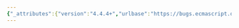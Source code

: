```yaml
---
{"_attributes":{"version":"4.4.4+","urlbase":"https://bugs.ecmascript.org/","maintainer":"dherman@mozilla.com"},"bug":{"bug_id":358,"creation_ts":"2012-05-13 11:50:00 -0700","short_desc":"13.5: \"methodNameargument\"","delta_ts":"2012-06-16 09:42:09 -0700","product":"Draft for 6th Edition","component":"editorial issue","version":"Rev 7: May 4, 2012 Draft","rep_platform":"All","op_sys":"All","bug_status":"RESOLVED","resolution":"FIXED","priority":"Normal","bug_severity":"minor","everconfirmed":true,"reporter":{"uid":"jmdyck","name":"Michael Dyck"},"assigned_to":{"uid":"allen","name":"Allen Wirfs-Brock"},"long_desc":[{"commentid":943,"comment_count":0,"who":{"uid":"jmdyck","name":"Michael Dyck"},"bug_when":"2012-05-13 11:50:05 -0700","thetext":"In 13.5 \"Creating Function Objects and Constructors\"\nin the first algorithm,\nstep 14 has:\n    \"If the methodNameargument was provided, ...\"\n\nInsert a space before \"argument\"."},{"commentid":1017,"comment_count":1,"who":{"uid":"allen","name":"Allen Wirfs-Brock"},"bug_when":"2012-06-16 09:42:09 -0700","thetext":"fixed in \"Rev 8\", June 12,2012 draft"}]}}
---
```

